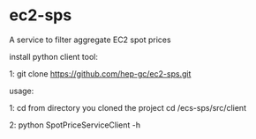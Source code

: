 ec2-sps
=======
A service to filter aggregate EC2 spot prices  

install python client tool:

1: git clone https://github.com/hep-gc/ec2-sps.git

usage:

1: cd from directory you cloned the project cd <ec2-sps clone directory>/ecs-sps/src/client

2: python SpotPriceServiceClient -h 


